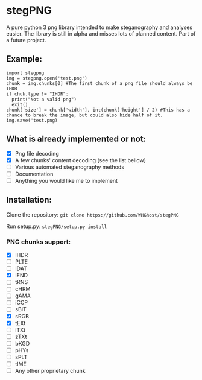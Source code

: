 # stegPNG
A pure python 3 png library intended to make steganography and analyses easier.
The library is still in alpha and misses lots of planned content.
Part of a future project.

## Example:
```
import stegpng
img = stegpng.open('test.png')
chunk = img.chunks[0] #The first chunk of a png file should always be IHDR
if chuk.type != "IHDR":
  print("Not a valid png")
  exit()
chunk['size'] = chunk['width'], int(chunk['height'] / 2) #This has a chance to break the image, but could also hide half of it.
img.save('test.png)
```

## What is already implemented or not:
- [x] Png file decoding
- [x] A few chunks' content decoding (see the list bellow)
- [ ] Various automated steganography methods
- [ ] Documentation
- [ ] Anything you would like me to implement

## Installation:
Clone the repository:
```git clone https://github.com/WHGhost/stegPNG```

Run setup.py:
```stegPNG/setup.py install```

### PNG chunks support:
- [x] IHDR
- [ ] PLTE
- [ ] IDAT
- [x] IEND
- [ ] tRNS
- [ ] cHRM
- [ ] gAMA
- [ ] iCCP
- [ ] sBIT
- [x] sRGB
- [x] tEXt
- [ ] iTXt
- [ ] zTXt
- [ ] bKGD
- [ ] pHYs
- [ ] sPLT
- [ ] tIME
- [ ] Any other proprietary chunk
